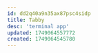 ```yaml
---
id: dd2q40a9n35ax87psc4sidp
title: Tabby
desc: 'terminal app'
updated: 1749064557772
created: 1749064545780
---
```


